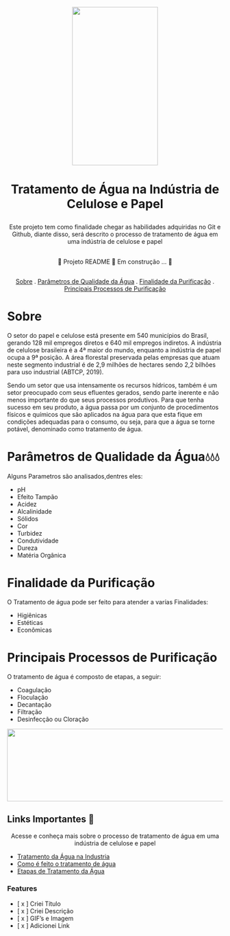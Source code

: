 <p align="center">
  <img width="200px" height= 369 src=https://user-images.githubusercontent.com/107508602/175390499-0c7410d8-19b7-489c-8312-99605fa8d04e.gif > 
   
</p>

  # <p align="center"> **Tratamento de Água na Indústria de Celulose e Papel** 
  
</p>

<p align="center"> Este projeto tem como finalidade chegar as habilidades adquiridas no Git e Github, diante disso, será descrito o processo de tratamento de água em uma indústria de celulose e papel </p>

##
<p align="center">
    🚧  Projeto README 🚀 Em construção ... 🚧 

</p>

##


<p align="center">
   <a href=”#Sobre>Sobre</a> .
   <a href=”#parametrosdequalidade> Parâmetros de Qualidade da Água</a> .
   <a href=”#finalidadedapurificacao>Finalidade da Purificação</a> .
   <a href=”#principaisprocessosdepurificacao>Principais Processos de Purificação</a> 
  
</p>

# **Sobre**
<p> O setor do papel e celulose está presente em 540 municípios do Brasil, gerando 128 mil empregos diretos e 640 mil empregos indiretos. A indústria de celulose brasileira é a 4ª maior do mundo, enquanto a indústria de papel ocupa a 9ª posição. A área florestal preservada pelas empresas que atuam neste segmento industrial é de 2,9 milhões de hectares sendo 2,2 bilhões para uso industrial (ABTCP, 2019).</p>

<p> Sendo um setor que usa intensamente os recursos hídricos, também é um setor preocupado com seus efluentes gerados, sendo parte inerente e não menos importante do que seus processos produtivos. Para que tenha sucesso em seu produto, a água passa por um conjunto de procedimentos físicos e químicos que são aplicados na água para que esta fique em condições adequadas para o consumo, ou seja, para que a água se torne potável, denominado como tratamento de água. </p>


# **Parâmetros de Qualidade da Água**💧💧💧

<p> Alguns Parametros são analisados,dentres eles: </p>

- pH 
- Efeito Tampão
- Acidez
- Alcalinidade
- Sólidos
- Cor
- Turbidez
- Condutividade
- Dureza
- Matéria Orgânica
 
  
# **Finalidade da Purificação**

O Tratamento de água pode ser feito para atender a varías Finalidades:

  - Higiênicas
  - Estéticas
  - Econômicas


# **Principais Processos de  Purificação**

<p> O tratamento de água é composto de etapas, a seguir: </p>

  - Coagulação
  - Floculação
  - Decantação
  - Filtração
  - Desinfecção ou Cloração
   

<p align="center">
  <img width="780px" height= 169 src=https://user-images.githubusercontent.com/107508602/175396855-6694ea74-67ca-4ada-a0ae-989ff5841032.png>

</p>

## **Links Importantes** 🔗
<p align="center"> Acesse e conheça mais sobre o processo de tratamento de água em uma indústria de celulose e papel </p>

 - [Tratamento da Água na Industria](https://www.youtube.com/watch?v=4JVZisQgRvU)
 - [Como é feito o tratamento de água](https://www.youtube.com/watch?v=cWBSF0VyiMI)
 - [Etapas de Tratamento da Água](https://www.youtube.com/watch?v=R6v27VpMte0)
 

### Features
- [ x ] Criei Título
- [ x ] Criei Descrição
- [ x ] GIF’s e Imagem
- [ x ] Adicionei Link




  

